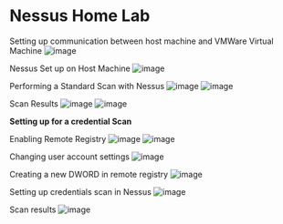 # Nessus Home Lab


Setting up  communication between host machine and VMWare Virtual Machine
![image](https://github.com/adithyavmenon1408/Tenable-Nessus-Home-Lab/assets/66137765/36b5b225-2fdf-416a-82ec-adcbfec6f26d)

Nessus Set up  on Host Machine
![image](https://github.com/adithyavmenon1408/Tenable-Nessus-Home-Lab/assets/66137765/037d2477-8935-4523-b588-98a1d6b635d3)

Performing a Standard Scan with Nessus
![image](https://github.com/adithyavmenon1408/Tenable-Nessus-Home-Lab/assets/66137765/b24788d3-17f6-4e8d-ab2e-9592dc38d240)
![image](https://github.com/adithyavmenon1408/Tenable-Nessus-Home-Lab/assets/66137765/66d792cd-2a89-4462-8d59-30f644e6869c)

Scan Results
![image](https://github.com/adithyavmenon1408/Tenable-Nessus-Home-Lab/assets/66137765/c9eb9fd5-2ce5-421f-8435-754547f590cf)
![image](https://github.com/adithyavmenon1408/Tenable-Nessus-Home-Lab/assets/66137765/8cbaf505-6f05-464f-b039-94a46518198c)

**Setting up for a credential Scan**

Enabling Remote Registry
![image](https://github.com/adithyavmenon1408/Tenable-Nessus-Home-Lab/assets/66137765/fd0a59f3-bd84-4096-b440-8d11f57679f2)
![image](https://github.com/adithyavmenon1408/Tenable-Nessus-Home-Lab/assets/66137765/e7c56900-8e11-4ecb-b33f-2179dff4727c)

Changing user account settings
![image](https://github.com/adithyavmenon1408/Tenable-Nessus-Home-Lab/assets/66137765/43d878ce-60ab-4c2f-b785-65d9825bd002)

Creating a new DWORD in remote registry
![image](https://github.com/adithyavmenon1408/Tenable-Nessus-Home-Lab/assets/66137765/5b28a601-197f-4708-8ac9-0c216a56945b)

Setting up credentials scan in Nessus
![image](https://github.com/adithyavmenon1408/Tenable-Nessus-Home-Lab/assets/66137765/6d04cc1e-c122-49f8-8224-45f1045ea009)

Scan results
![image](https://github.com/adithyavmenon1408/Tenable-Nessus-Home-Lab/assets/66137765/36a353d8-efc7-45c4-8ae3-6e2936d3caa7)

